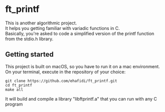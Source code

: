 # ft_printf
This is another algorithmic project.  
It helps you getting familiar with variadic functions in C.   
Basically, you're asked to code a simplified version of the printf function from the stdio.h library.  
## Getting started
This project is built on macOS, so you have to run it on a mac environment.
On your terminal, execute in the repository of your choice:
```
git clone https://github.com/ehafidi/ft_printf.git
cd ft_printf
make all
```
It will build and compile a library "libftprintf.a" that you can run with any C program
